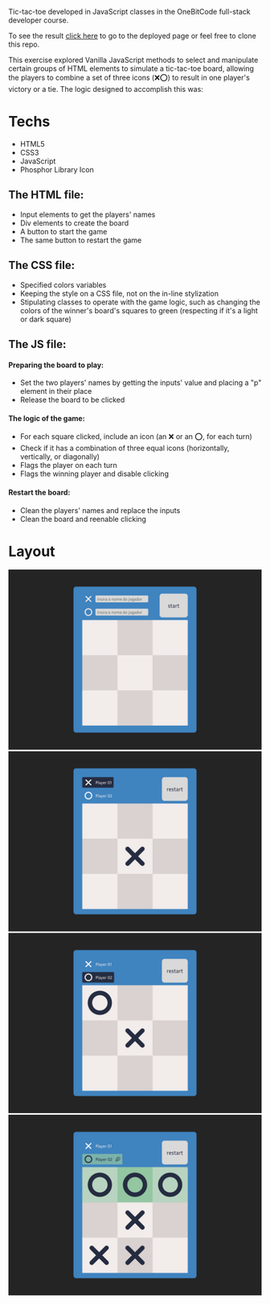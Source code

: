Tic-tac-toe developed in JavaScript classes in the OneBitCode full-stack developer course. 

To see the result [click here]() to go to the deployed page or feel free to clone this repo.

This exercise explored Vanilla JavaScript methods to select and manipulate certain groups of HTML elements to simulate a tic-tac-toe board, allowing the players to combine a set of three icons (❌⭕) to result in one player's victory or a tie. The logic designed to accomplish this was:

# Techs
- HTML5
- CSS3
- JavaScript
- Phosphor Library Icon

## The HTML file:
 - Input elements to get the players' names
 - Div elements to create the board
 - A button to start the game
 - The same button to restart the game 

## The CSS file:
- Specified colors variables
- Keeping the style on a CSS file, not on the in-line stylization
- Stipulating classes to operate with the game logic, such as changing the colors of the winner's board's squares to green (respecting if it's a light or dark square)

## The JS file:
#### Preparing the board to play: 
- Set the two players' names by getting the inputs' value and placing a "p" element in their place
- Release the board to be clicked
#### The logic of the game:
- For each square clicked, include an icon (an ❌ or an ⭕, for each turn)
- Check if it has a combination of three equal icons (horizontally, vertically, or diagonally)
- Flags the player on each turn
- Flags the winning player and disable clicking
#### Restart the board:
- Clean the players' names and replace the inputs
- Clean the board and reenable clicking

# Layout

<div align="center">

![first layout: no player set](assets/Desktop%20-%201.png)
![second layout: the players settled and flagged the first of the turn](assets/Desktop%20-%202.png)
![third layout: flagged the second of the turn](assets/Desktop%20-%203.png)
![first layout: shows the winner set of three and flag the winner player](assets/Desktop%20-%204.png)

</div>